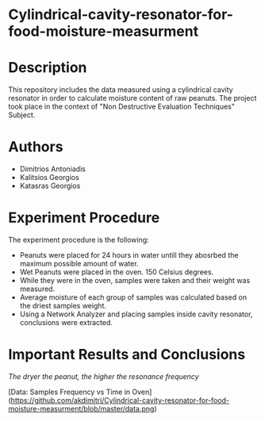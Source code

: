 # Cylindrical-cavity-resonator-for-food-moisture-measurment

# Description
This repository includes the data measured using a cylindrical cavity resonator in order to calculate moisture content of raw peanuts. The project took place in the context of "Non Destructive Evaluation Techniques" Subject.

# Authors
* Dimitrios Antoniadis
* Kalitsios Georgios
* Katasras Georgios

# Experiment Procedure

The experiment procedure is the following:

* Peanuts were placed for 24 hours in water untill they abosrbed the maximum possible amount of water.
* Wet Peanuts were placed in the oven. 150 Celsius degrees.
* While they were in the oven, samples were taken and their weight was measured.
* Average moisture of each group of samples was calculated based on the driest samples weight.
* Using a Network Analyzer and placing samples inside cavity resonator, conclusions were extracted.

# Important Results and Conclusions

*The dryer the peanut, the higher the resonance frequency*

[Data: Samples Frequency vs Time in Oven] (https://github.com/akdimitri/Cylindrical-cavity-resonator-for-food-moisture-measurment/blob/master/data.png)

